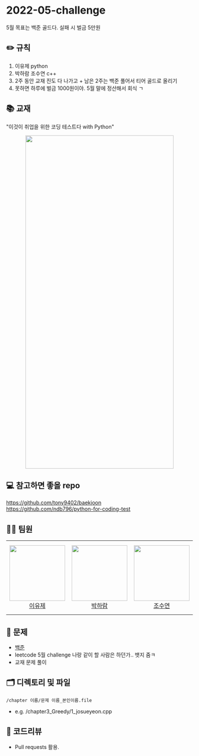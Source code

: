 # 2022-05-challenge
5월 목표는 백준 골드다. 실패 시 벌금 5만원

## ✏️ 규칙
1. 이유제 python
2. 박하람 조수연 c++
3. 2주 동안 교재 진도 다 나가고 + 남은 2주는 백준 풀어서 티어 골드로 올리기
4. 못하면 하루에 벌금 1000원이야. 5월 말에 정산해서 회식 ㄱ

## 📚 교재
"이것이 취업을 위한 코딩 테스트다 with Python"

<p align="center">
  <img src="https://user-images.githubusercontent.com/63590121/164978982-262a27bb-0b80-4a60-acb6-e877da1743fb.PNG" width="400" height="900">
  </p>

## 💻 참고하면 좋을 repo
https://github.com/tony9402/baekjoon<br>
https://github.com/ndb796/python-for-coding-test

## 👨‍💻 팀원
<table>
<tr height="200px">
        <td align="center" width="200px">
            <a href="https://github.com/dbwp031"><img height="150px" width="150px" src="https://avatars.githubusercontent.com/u/65337423?v=4"/></a>
            <br />
            <a href="https://github.com/dbwp031">이유제</a>
        </td>
        <td align="center" width="200px">
            <a href="https://github.com/haram1117"><img height="150px" width="150px" src="https://avatars.githubusercontent.com/u/63827499?v=4"/></a>
            <br />
            <a href="https://github.com/haram1117">박하람</a>
        </td>
        <td align="center" width="200px">
            <a href="https://github.com/josushell"><img height="150px" width="150px" src="https://avatars.githubusercontent.com/u/63590121?v=4"/></a>
            <br />
            <a href="https://github.com/josushell">조수연</a>
        </td>
    </tr>
  </table>


## 🔐 문제
* [백준](https://www.acmicpc.net/)
* leetcode 5월 challenge 나랑 같이 할 사람은 하던가.. 뱃지 줌ㅋ
* 교재 문제 풀이


## 🗂 디렉토리 및 파일
`/chapter 이름/문제 이름_본인이름.file`
* e.g. /chapter3_Greedy/1_josueyeon.cpp

## 📝 코드리뷰
* Pull requests 활용.
